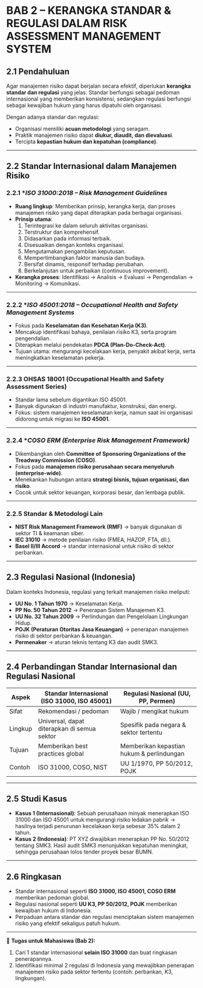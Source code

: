 # **BAB 2 – KERANGKA STANDAR & REGULASI DALAM RISK ASSESSMENT MANAGEMENT SYSTEM**

## 2.1 Pendahuluan

Agar manajemen risiko dapat berjalan secara efektif, diperlukan **kerangka standar dan regulasi** yang jelas. Standar berfungsi sebagai pedoman internasional yang memberikan konsistensi, sedangkan regulasi berfungsi sebagai kewajiban hukum yang harus dipatuhi oleh organisasi.

Dengan adanya standar dan regulasi:
- Organisasi memiliki **acuan metodologi** yang seragam.    
- Praktik manajemen risiko dapat **diukur, diaudit, dan dievaluasi**.    
- Tercipta **kepastian hukum dan kepatuhan (compliance)**.    

---

## 2.2 Standar Internasional dalam Manajemen Risiko

### 2.2.1 **ISO 31000:2018 – Risk Management Guidelines*
- **Ruang lingkup**: Memberikan prinsip, kerangka kerja, dan proses manajemen risiko yang dapat diterapkan pada berbagai organisasi.    
- **Prinsip utama**:    
    1. Terintegrasi ke dalam seluruh aktivitas organisasi.        
    2. Terstruktur dan komprehensif.        
    3. Didasarkan pada informasi terbaik.        
    4. Disesuaikan dengan konteks organisasi.        
    5. Mengutamakan pengambilan keputusan.        
    6. Mempertimbangkan faktor manusia dan budaya.        
    7. Bersifat dinamis, responsif terhadap perubahan.        
    8. Berkelanjutan untuk perbaikan (continuous improvement).        
- **Kerangka proses**: Identifikasi → Analisis → Evaluasi → Pengendalian → Monitoring → Komunikasi.    

---

### 2.2.2 **ISO 45001:2018 – Occupational Health and Safety Management Systems*
- Fokus pada **Keselamatan dan Kesehatan Kerja (K3)**.    
- Mencakup identifikasi bahaya, penilaian risiko K3, serta program pengendalian.    
- Diterapkan melalui pendekatan **PDCA (Plan-Do-Check-Act)**.    
- Tujuan utama: mengurangi kecelakaan kerja, penyakit akibat kerja, serta meningkatkan keselamatan pekerja.    

---

### 2.2.3 **OHSAS 18001 (Occupational Health and Safety Assessment Series)**
- Standar lama sebelum digantikan ISO 45001.    
- Banyak digunakan di industri manufaktur, konstruksi, dan energi.    
- Fokus: sistem manajemen keselamatan kerja, namun saat ini organisasi didorong untuk migrasi ke **ISO 45001**.    

---

### 2.2.4 **COSO ERM (Enterprise Risk Management Framework)*
- Dikembangkan oleh **Committee of Sponsoring Organizations of the Treadway Commission (COSO)**.    
- Fokus pada **manajemen risiko perusahaan secara menyeluruh (enterprise-wide)**.    
- Menekankan hubungan antara **strategi bisnis, tujuan organisasi, dan risiko**.    
- Cocok untuk sektor keuangan, korporasi besar, dan lembaga publik.    

---

### 2.2.5 Standar & Metodologi Lain
- **NIST Risk Management Framework (RMF)** → banyak digunakan di sektor TI & keamanan siber. 
- **IEC 31010** → metode penilaian risiko (FMEA, HAZOP, FTA, dll.).    
- **Basel II/III Accord** → standar internasional untuk risiko di sektor perbankan.    

---

## 2.3 Regulasi Nasional (Indonesia)

Dalam konteks Indonesia, regulasi yang terkait manajemen risiko meliputi:
- **UU No. 1 Tahun 1970** → Keselamatan Kerja.    
- **PP No. 50 Tahun 2012** → Penerapan Sistem Manajemen K3.    
- **UU No. 32 Tahun 2009** → Perlindungan dan Pengelolaan Lingkungan Hidup.    
- **POJK (Peraturan Otoritas Jasa Keuangan)** → penerapan manajemen risiko di sektor perbankan & keuangan.    
- **Permenaker** → aturan teknis tentang K3 dan audit SMK3.    

---

## 2.4 Perbandingan Standar Internasional dan Regulasi Nasional

|Aspek|Standar Internasional (ISO 31000, ISO 45001)|Regulasi Nasional (UU, PP, Permen)|
|---|---|---|
|Sifat|Rekomendasi / pedoman|Wajib / mengikat hukum|
|Lingkup|Universal, dapat diterapkan di semua sektor|Spesifik pada negara & sektor tertentu|
|Tujuan|Memberikan best practices global|Memberikan kepastian hukum & perlindungan|
|Contoh|ISO 31000, COSO, NIST|UU 1/1970, PP 50/2012, POJK|

---

## 2.5 Studi Kasus
- **Kasus 1 (Internasional)**: Sebuah perusahaan minyak menerapkan ISO 31000 dan ISO 45001 untuk mengurangi risiko ledakan pabrik → hasilnya terjadi penurunan kecelakaan kerja sebesar 35% dalam 2 tahun.    
- **Kasus 2 (Indonesia)**: PT XYZ diwajibkan menerapkan PP No. 50/2012 tentang SMK3. Hasil audit SMK3 menunjukkan kepatuhan meningkat, sehingga perusahaan lolos tender proyek besar BUMN.
    

---

## 2.6 Ringkasan
- Standar internasional seperti **ISO 31000, ISO 45001, COSO ERM** memberikan pedoman global.   
- Regulasi nasional seperti **UU K3, PP 50/2012, POJK** memberikan kewajiban hukum di Indonesia. 
- Perpaduan antara standar dan regulasi menciptakan sistem manajemen risiko yang efektif sekaligus patuh hukum.    

---

📌 **Tugas untuk Mahasiswa (Bab 2):**
1. Cari 1 standar internasional **selain ISO 31000** dan buat ringkasan penerapannya.    
2. Identifikasi minimal 2 regulasi di Indonesia yang mewajibkan penerapan manajemen risiko pada sektor tertentu (contoh: perbankan, K3, lingkungan).    
